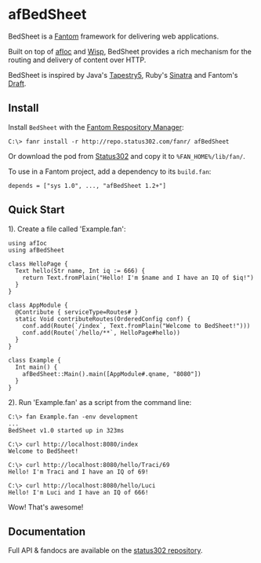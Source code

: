 # afBedSheet

BedSheet is a [Fantom](http://fantom.org/) framework for delivering web applications.

Built on top of [afIoc](http://repo.status302.com/doc/afIoc/#overview) and [Wisp](http://fantom.org/doc/wisp/index.html), 
BedSheet provides a rich mechanism for the routing and delivery of content over HTTP.

BedSheet is inspired by Java's [Tapestry5](http://tapestry.apache.org/), Ruby's [Sinatra](http://www.sinatrarb.com/) and
Fantom's [Draft](https://bitbucket.org/afrankvt/draft).


## Install

Install `BedSheet` with the [Fantom Respository Manager](http://fantom.org/doc/docFanr/Tool.html#install):

    C:\> fanr install -r http://repo.status302.com/fanr/ afBedSheet

Or download the pod from [Status302](http://repo.status302.com/browse/afBedSheet) and copy it to `%FAN_HOME%/lib/fan/`.

To use in a Fantom project, add a dependency to its `build.fan`:

    depends = ["sys 1.0", ..., "afBedSheet 1.2+"]


## Quick Start

1). Create a file called 'Example.fan':

    using afIoc
    using afBedSheet
    
    class HelloPage {
      Text hello(Str name, Int iq := 666) {
        return Text.fromPlain("Hello! I'm $name and I have an IQ of $iq!")
      }
    }
    
    class AppModule {
      @Contribute { serviceType=Routes# }
      static Void contributeRoutes(OrderedConfig conf) {
        conf.add(Route(`/index`, Text.fromPlain("Welcome to BedSheet!")))
        conf.add(Route(`/hello/**`, HelloPage#hello))
      }
    }
    
    class Example {
      Int main() {
        afBedSheet::Main().main([AppModule#.qname, "8080"])
      }
    }

2). Run 'Example.fan' as a script from the command line:

    C:\> fan Example.fan -env development
    ...
    BedSheet v1.0 started up in 323ms
    
    C:\> curl http://localhost:8080/index
    Welcome to BedSheet!
    
    C:\> curl http://localhost:8080/hello/Traci/69
    Hello! I'm Traci and I have an IQ of 69!
    
    C:\> curl http://localhost:8080/hello/Luci
    Hello! I'm Luci and I have an IQ of 666!

Wow! That's awesome!


## Documentation

Full API & fandocs are available on the [status302 repository](http://repo.status302.com/doc/afBedSheet/#overview).

